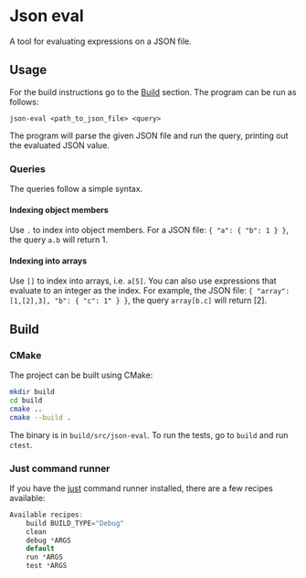 # Json eval
A tool for evaluating expressions on a JSON file.

## Usage
For the build instructions go to the [Build](#Build) section.
The program can be run as follows:
```
json-eval <path_to_json_file> <query>
```
The program will parse the given JSON file and run the query, printing out the evaluated JSON value.

### Queries
The queries follow a simple syntax.
#### Indexing object members
Use `.` to index into object members. For a JSON file: `{ "a": { "b": 1 } }`, the query `a.b` will return 1.
#### Indexing into arrays
Use `[]` to index into arrays, i.e. `a[5]`. You can also use expressions that evaluate to an integer as the index.
For example, the JSON file: `{ "array": [1,[2],3], "b": { "c": 1" } }`, the query `array[b.c]` will return [2].

## Build

### CMake
The project can be built using CMake:
```bash
mkdir build
cd build
cmake ..
cmake --build .
```
The binary is in `build/src/json-eval`.
To run the tests, go to `build` and run `ctest`.

### Just command runner
If you have the [just](https://github.com/casey/just) command runner installed, there are a few recipes available:
```C
Available recipes:
    build BUILD_TYPE="Debug"
    clean
    debug *ARGS
    default
    run *ARGS
    test *ARGS
```

